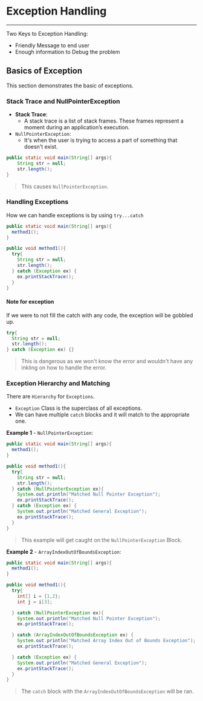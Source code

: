 # Exception Handling

---

Two Keys to Exception Handling:

- Friendly Message to end user
- Enough information to Debug the problem

## Basics of Exception

This section demonstrates the basic of exceptions.

### Stack Trace and NullPointerException

- **Stack Trace**:
  - A stack trace is a list of stack frames. These frames represent a moment during an application’s execution.
- `NullPointerException`:
  - It's when the user is trying to access a part of something that doesn't exist.

```Java
public static void main(String[] args){
    String str = null;
    str.length();
}
```

> This causes `NullPointerException`.

### Handling Exceptions

How we can handle exceptions is by using `try...catch`

```Java
public static void main(String[] args){
  method1();
}

public void method1(){
  try{
    String str = null;
    str.length();
  } catch (Exception ex) {
    ex.printStackTrace();
  }
}
```

#### Note for exception

If we were to not fill the catch with any code, the exception will be gobbled up.

```Java  
try{
  String str = null;
  str.length();
} catch (Exception ex) {}
```

> This is dangerous as we won't know the error and wouldn't have any inkling on how to handle the error.

### Exception Hierarchy and Matching

There are `Hierarchy` for `Exceptions`.

- `Exception` Class is the superclass of all exceptions.
- We can have multiple `catch` blocks and it will match to the appropriate one.

**Example 1** - `NullPointerException`:

```Java
public static void main(String[] args){
  method1();
}

public void method1(){
  try{
    String str = null;
    str.length();
  } catch (NullPointerException ex){
    System.out.println("Matched Null Pointer Exception");
    ex.printStackTrace();
  } catch (Exception ex) {
    System.out.println("Matched General Exception");
    ex.printStackTrace();
  }
}
```

> This example will get caught on the `NullPointerException` Block.

**Example 2** - `ArrayIndexOutOfBoundsException`:

```Java
public static void main(String[] args){
  method1();
}

public void method1(){
  try{
    int[] i = {1,2};
    int j = i[3];

  } catch (NullPointerException ex){
    System.out.println("Matched Null Pointer Exception");
    ex.printStackTrace();

  } catch (ArrayIndexOutOfBoundsException ex) {
    System.out.println("Matched Array Index Out of Bounds Exception");
    ex.printStackTrace();

  } catch (Exception ex) {
    System.out.println("Matched General Exception");
    ex.printStackTrace();
  }
}
```

> The `catch` block with the `ArrayIndexOutOfBoundsException` will be ran.
